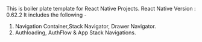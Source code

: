 This is boiler plate template for React Native Projects.
React Native Version : 0.62.2
It includes the following -
1. Navigation Container,Stack Navigator, Drawer Navigator.
2. Authloading, AuthFlow & App Stack Navigations.
